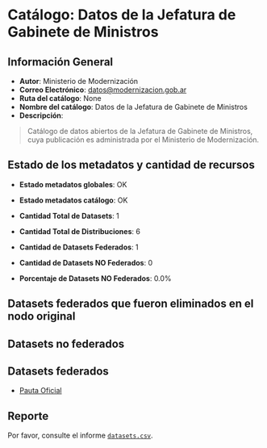
# Catálogo: Datos de la Jefatura de Gabinete de Ministros

## Información General

- **Autor**: Ministerio de Modernización
- **Correo Electrónico**: datos@modernizacion.gob.ar
- **Ruta del catálogo**: None
- **Nombre del catálogo**: Datos de la Jefatura de Gabinete de Ministros
- **Descripción**:

> Catálogo de datos abiertos de la Jefatura de Gabinete de Ministros, cuya publicación es administrada por el Ministerio de Modernización.

## Estado de los metadatos y cantidad de recursos

- **Estado metadatos globales**: OK
- **Estado metadatos catálogo**: OK
- **Cantidad Total de Datasets**: 1
- **Cantidad Total de Distribuciones**: 6

- **Cantidad de Datasets Federados**: 1
- **Cantidad de Datasets NO Federados**: 0
- **Porcentaje de Datasets NO Federados**: 0.0%

## Datasets federados que fueron eliminados en el nodo original



## Datasets no federados



## Datasets federados

- [Pauta Oficial](https://www.argentina.gob.ar/jefatura/campanas-institucionales-de-publicidad)

## Reporte

Por favor, consulte el informe [`datasets.csv`](datasets.csv).
